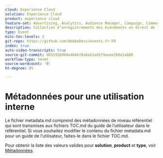```yaml
---
cloud: Experience Cloud
solution: Experience Cloud
product: experience cloud
feature-set: Advertising, Analytics, Audience Manager, Campaign, Commerce, Customer Journey Analytics, Experience Cloud Services, Experience Manager, Experience Manager Assets, Experience Manager Cloud Manager, Experience Manager Forms, Experience Manager Guides, Experience Manager Screens, Experience Manager Sites, Experience Platform, Journey Optimizer, Journey Orchestration, Marketo Engage, Workfront
description: Collection d’enregistrements des événements en direct de l’Adobe.
type: Event
mini-toc-levels: 2
git-repo: https://github.com/AdobeDocs/events.fr-FR
index: true
auto-video-transcripts: true
source-git-commit: d631928904e464b78a6ab3ad5f9aeee266e2ab88
workflow-type: tm+mt
source-wordcount: '0'
ht-degree: 0%

---
```



# Métadonnées pour une utilisation interne

Le fichier metadata.md comprend des métadonnées de niveau référentiel qui sont transmises aux fichiers TOC.md du guide de l’utilisateur dans le référentiel. Si vous souhaitez modifier le contenu du fichier metadata.md pour un guide de l’utilisateur, faites-le dans le fichier TOC.md.

Pour obtenir la liste des valeurs valides pour **solution**, **product** et **type**, voir [Métadonnées](https://experienceleague.adobe.com/docs/authoring-guide-exl/using/editing/user-guide-setup/metadata.html?lang=fr).

